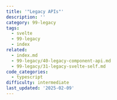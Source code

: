 ```yaml
---
title: '"Legacy APIs"'
description: ''
category: 99-legacy
tags:
  - svelte
  - 99-legacy
  - index
related:
  - index.md
  - 99-legacy/40-legacy-component-api.md
  - 99-legacy/31-legacy-svelte-self.md
code_categories:
  - typescript
difficulty: intermediate
last_updated: '2025-02-09'
---
```


